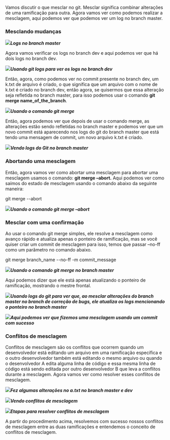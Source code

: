 Vamos discutir o que mesclar no git. Mesclar significa combinar alterações de uma ramificação para outra. Agora vamos ver como podemos realizar a mesclagem, aqui podemos ver que podemos ver um log no branch master.

### Mesclando mudanças

![](https://media.geeksforgeeks.org/wp-content/uploads/20220307200632/Screenshot1080.png)**_Logs no branch master_**

Agora vamos verificar os logs no branch dev e aqui podemos ver que há dois logs no branch dev.

![](https://media.geeksforgeeks.org/wp-content/uploads/20220307201209/Screenshot1081.png)**_Usando git logs para ver os logs no branch dev_**

Então, agora, como podemos ver no commit presente no branch dev, um k.txt de arquivo é criado, o que significa que um arquivo com o nome de k.txt é criado no branch dev, então agora, se quisermos que essa alteração seja refletida no branch master, para isso podemos usar o comando **git merge name_of_the_branch**.

![](https://media.geeksforgeeks.org/wp-content/uploads/20220307201951/Screenshot1082.png)**_Usando o comando git merge_**

Então, agora podemos ver que depois de usar o comando merge, as alterações estão sendo refletidas no branch master e podemos ver que um novo commit está aparecendo nos logs do git do branch master que está tendo uma mensagem de commit, um novo arquivo k.txt é criado.

![](https://media.geeksforgeeks.org/wp-content/uploads/20220307203822/Screenshot1083.png)**_Vendo logs do Git no branch master_**

### Abortando uma mesclagem

Então, agora vamos ver como abortar uma mesclagem para abortar uma mesclagem usamos o comando: **git merge –abort.** Aqui podemos ver como saímos do estado de mesclagem usando o comando abaixo da seguinte maneira:

git merge --abort

![](https://media.geeksforgeeks.org/wp-content/uploads/20220309191114/Screenshot1089.png)**_Usando o comando git merge –abort_**

### Mesclar com uma confirmação

Ao usar o comando git merge simples, ele resolve a mesclagem como avanço rápido e atualiza apenas o ponteiro de ramificação, mas se você quiser criar um commit de mesclagem para isso, temos que passar –no-ff como um parâmetro no comando abaixo.

git merge branch_name --no-ff  -m commit_message

![](https://media.geeksforgeeks.org/wp-content/uploads/20220308142828/Screenshot1085.png)**_Usando o comando git merge no branch master_**

Aqui podemos dizer que ele está apenas atualizando o ponteiro de ramificação, mostrando o mestre frontal.

![](https://media.geeksforgeeks.org/wp-content/uploads/20220308144147/Screenshot1088.png)**_Usando logs do git para ver que, ao mesclar alterações do branch master no branch de correção de bugs, ele atualiza os logs mencionando o ponteiro no branch master_**

![](https://media.geeksforgeeks.org/wp-content/uploads/20220308145629/Screenshot1087.png)**_Aqui podemos ver que fizemos uma mesclagem usando um commit com sucesso_**

### Conflitos de mesclagem

Conflitos de mesclagem são os conflitos que ocorrem quando um desenvolvedor está editando um arquivo em uma ramificação específica e o outro desenvolvedor também está editando o mesmo arquivo ou quando o desenvolvedor A edita alguma linha de código e essa mesma linha de código está sendo editada por outro desenvolvedor B que leva a conflitos durante a mesclagem. Agora vamos ver como resolver esses conflitos de mesclagem.

![](https://media.geeksforgeeks.org/wp-content/uploads/20220311211151/Screenshot1094.png)**_Fez algumas alterações no a.txt no branch master e dev_**

![](https://media.geeksforgeeks.org/wp-content/uploads/20220311213601/Screenshot1095.png)**_Vendo conflitos de mesclagem_**

![](https://media.geeksforgeeks.org/wp-content/uploads/20220311214056/Screenshot1096.png)**_Etapas para resolver conflitos de mesclagem_**

A partir do procedimento acima, resolvemos com sucesso nossos conflitos de mesclagem entre as duas ramificações e entendemos o conceito de conflitos de mesclagem.


